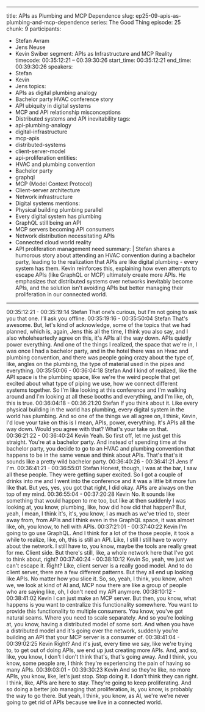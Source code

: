 
---
title: APIs as Plumbing and MCP Dependence
slug: ep25-09-apis-as-plumbing-and-mcp-dependence
series: The Good Thing
episode: 25
chunk: 9
participants:
  - Stefan Avram
  - Jens Neuse
  - Kevin Swiber
segment: APIs as Infrastructure and MCP Reality
timecode: 00:35:12:21 – 00:39:30:26
start_time: 00:35:12:21
end_time: 00:39:30:26
speakers:
  - Stefan
  - Kevin
  - Jens
topics:
  - APIs as digital plumbing analogy
  - Bachelor party HVAC conference story
  - API ubiquity in digital systems
  - MCP and API relationship misconceptions
  - Distributed systems and API inevitability
tags:
  - api-plumbing-analogy
  - digital-infrastructure
  - mcp-apis
  - distributed-systems
  - client-server-model
  - api-proliferation
entities:
  - HVAC and plumbing convention
  - Bachelor party
  - graphql
  - MCP (Model Context Protocol)
  - Client-server architecture
  - Network infrastructure
  - Digital systems
mentions:
  - Physical building plumbing parallel
  - Every digital system has plumbing
  - GraphQL still being an API
  - MCP servers becoming API consumers
  - Network distribution necessitating APIs
  - Connected cloud world reality
  - API proliferation management need
summary: |
  Stefan shares a humorous story about attending an HVAC convention during a bachelor party, leading to the realization that APIs are like digital plumbing - every system has them. Kevin reinforces this, explaining how even attempts to escape APIs (like GraphQL or MCP) ultimately create more APIs. He emphasizes that distributed systems over networks inevitably become APIs, and the solution isn't avoiding APIs but better managing their proliferation in our connected world.
---

00:35:12:21 - 00:35:19:14
Stefan
That one’s curious, but I'm not going to ask you that one. I’ll ask you offline.
00:35:19:16 - 00:35:50:04
Stefan
That's awesome. But, let's kind of acknowledge, some of the topics that we had planned, which
is, again, Jens this all the time, I think you also say, and I also wholeheartedly agree on this, it's
APIs all the way down. APIs quietly power everything. And one of the things I realized, the
space that we're in, I was once I had a bachelor party, and in the hotel there was an Hvac and
plumbing convention, and there was people going crazy about the type of, like, angles on the
plumbing, the type of material used in the pipes and everything.
00:35:50:06 - 00:36:04:18
Stefan
And I kind of realized, like the API space is the plumbing space, like we're the weird people that
get excited about what type of piping we use, how we connect different systems together. So I'm
like looking at this conference and I'm walking around and I'm looking at all these booths and
everything, and I'm like, oh, this is true.
00:36:04:18 - 00:36:21:20
Stefan
If you think about it. Like every physical building in the world has plumbing, every digital system
in the world has plumbing. And so one of the things we all agree on, I think, Kevin, I'd love your
take on this is I mean, APIs, power, everything. It's APIs all the way down. Would you agree with
that? What's your take on that.
00:36:21:22 - 00:36:40:24
Kevin
Yeah. So first off, let me just get this straight. You're at a bachelor party. And instead of spending
time at the bachelor party, you decide to go to an HVAC and plumbing convention that happens
to be in the same venue and think about APIs. That's that's it sounds like a pretty wild bachelor
party.
00:36:40:26 - 00:36:41:21
Jens
If I'm.
00:36:41:21 - 00:36:55:01
Stefan
Honest, though, I was at the bar, I saw all these people. They were getting super excited. So I
got a couple of drinks into me and I went into the conference and it was a little bit more fun like
that. But yes, yes, you got that right, I did okay. APIs are always on the top of my mind.
00:36:55:04 - 00:37:20:28
Kevin
No. It sounds like something that would happen to me too, but like at then suddenly I was
looking at, you know, plumbing, like, how did how did that happen? But, yeah, I mean, I think
it's, it's, you know, I as much as we've tried to, steer away from, from APIs and I think even in
the GraphQL space, it was almost like, oh, you know, to hell with APIs.
00:37:21:01 - 00:37:40:22
Kevin
I'm going to go use GraphQL. And I think for a lot of the those people, it took a while to realize,
like, oh, this is still an API. Like, I still I still have to worry about the network. I still have to, you
know, maybe the tools are really great for me. Client side. But there's still, like, a whole network
here that I've got to think about, right?
00:37:40:24 - 00:38:10:12
Kevin
So, yeah, we just we can't escape it. Right? Like, client server is a really good model. And to do
client server, there are a few different patterns. But they all end up looking like APIs. No matter
how you slice it. So, so, yeah, I think, you know, when we, we look at kind of AI and, MCP now
there are like a group of people who are saying like, oh, I don't need my API anymore.
00:38:10:12 - 00:38:41:02
Kevin
I can just make an MCP server. But then, you know, what happens is you want to centralize this
functionality somewhere. You want to provide this functionality to multiple consumers. You know,
you've got natural seams. Where you need to scale separately. And so you're looking at, you
know, having a distributed model of some sort. And when you have a distributed model and it's
going over the network, suddenly you're building an API that your MCP server is a consumer of.
00:38:41:04 - 00:39:02:25
Kevin
Right? And it's just, every time we say, like we're trying to, to get out of doing APIs, we end up
just creating more APIs. And, and so, like, you know, I don't I don't think that's, that's going
away. And I think, you know, some people are, I think they're experiencing the pain of having so
many APIs.
00:39:03:01 - 00:39:30:23
Kevin
And so they're like, no more APIs, you know, like, let's just stop. Stop doing it. I don't think they
can right. I think, like, APIs are here to stay. They're going to keep proliferating. And so doing a
better job managing that proliferation, is, you know, is probably the way to go there. But yeah, I
think, you know, as AI, we're we're never going to get rid of APIs because we live in a connected
world.
